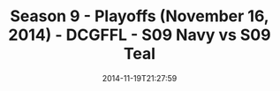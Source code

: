 ---
title: Season 9 - Playoffs (November 16, 2014) - DCGFFL - S09 Navy vs S09 Teal
teams-score:
- team: _teams/s09-navy-rear-admirals.md
  score:
- team: _teams/s09-teal.md
  score: 26
mvp: Sheerod Wilkerson (Navy), Charlie Salem (Teal)
game-ball: N/A
season: 9
week: 9
date: '2014-11-19T21:27:59'
pageid: season-9-playoffs-4463-vs-4469
---
